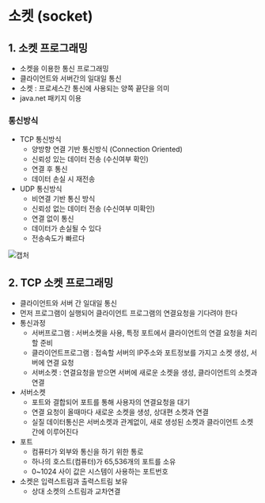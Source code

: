# 소켓 (socket)
## 1. 소켓 프로그래밍
- 소켓을 이용한 통신 프로그래밍
- 클라이언트와 서버간의 일대일 통신
- 소켓 : 프로세스간 통신에 사용되는 양쪽 끝단을 의미
- java.net 패키지 이용

### 통신방식
- TCP 통신방식
  - 양방향 연결 기반 통신방식 (Connection Oriented)
  - 신뢰성 있는 데이터 전송 (수신여부 확인)
  - 연결 후 통신
  - 데이터 손실 시 재전송
- UDP 통신방식
  - 비연결 기반 통신 방식
  - 신뢰성 없는 데이터 전송 (수신여부 미확인)
  - 연결 없이 통신
  - 데이터가 손실될 수 있다
  - 전송속도가 빠르다   

![캡처](https://user-images.githubusercontent.com/99188096/163509434-eeeb1884-81ce-47f6-90c5-5841c3e80ee6.JPG)   

## 2. TCP 소켓 프로그래밍
- 클라이언트와 서버 간 일대일 통신
- 먼저 프로그램이 실행되어 클라이언트 프로그램의 연결요청을 기다려야 한다
- 통신과정
  - 서버프로그램 : 서버소켓을 사용, 특정 포트에서 클라이언트의 연결 요청을 처리할 준비
  - 클라이언트프로그램 : 접속할 서버의 IP주소와 포트정보를 가지고 소켓 생성, 서버에 연결 요청
  - 서버소켓 : 연결요청을 받으면 서버에 새로운 소켓을 생성, 클라이언트의 소켓과 연결
- 서버소켓
  - 포트와 결합되어 포트를 통해 사용자의 연결요청을 대기
  - 연결 요청이 올때마다 새로운 소켓을 생성, 상대편 소켓과 연결
  - 실질 데이터통신은 서버소켓과 관계없이, 새로 생성된 소켓과 클라이언트 소켓간에 이루어진다
- 포트
  - 컴퓨터가 외부와 통신을 하기 위한 통로
  - 하나의 호스트(컴퓨터)가 65,536개의 포트를 소유
  - 0~1024 사이 값은 시스템이 사용하는 포트번호
- 소켓은 입력스트림과 출력스트림 보유
  - 상대 소켓의 스트림과 교차연결
